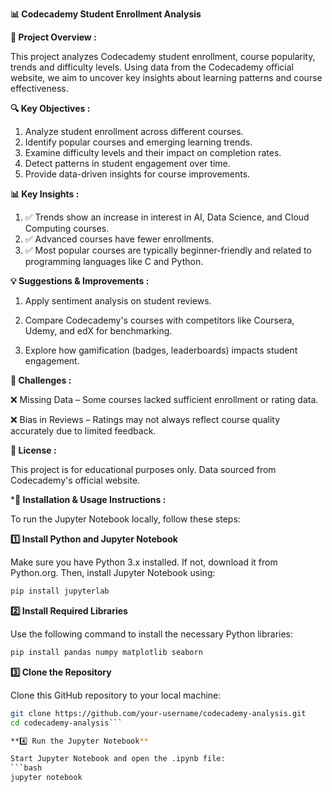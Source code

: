 **📊 Codecademy Student Enrollment Analysis**

**📌 Project Overview :**

This project analyzes Codecademy student enrollment, course popularity, trends and difficulty levels. Using data from the Codecademy official website, we aim to uncover key insights about learning patterns and course effectiveness.

**🔍 Key Objectives :**

1. Analyze student enrollment across different courses.
2. Identify popular courses and emerging learning trends.
3. Examine difficulty levels and their impact on completion rates.
4. Detect patterns in student engagement over time.
5. Provide data-driven insights for course improvements.

**📊 Key Insights :**

1. ✅ Trends show an increase in interest in AI, Data Science, and Cloud Computing courses.
2. ✅ Advanced courses have fewer enrollments.
3. ✅ Most popular courses are typically beginner-friendly and related to programming languages like C and Python.

**💡 Suggestions & Improvements :**

1. Apply sentiment analysis on student reviews.

2. Compare Codecademy's courses with competitors like Coursera, Udemy, and edX for benchmarking.

3. Explore how gamification (badges, leaderboards) impacts student engagement.

**🚧 Challenges :**

❌ Missing Data – Some courses lacked sufficient enrollment or rating data.

❌ Bias in Reviews – Ratings may not always reflect course quality accurately due to limited feedback.

**📜 License :**

This project is for educational purposes only. Data sourced from Codecademy's official website.

***🔧 Installation & Usage Instructions :**

To run the Jupyter Notebook locally, follow these steps:

**1️⃣ Install Python and Jupyter Notebook**

Make sure you have Python 3.x installed. If not, download it from Python.org. Then, install Jupyter Notebook using:

```bash
pip install jupyterlab
```
**2️⃣ Install Required Libraries**

Use the following command to install the necessary Python libraries:

```bash
pip install pandas numpy matplotlib seaborn
```
**3️⃣ Clone the Repository**

Clone this GitHub repository to your local machine:

```bash
git clone https://github.com/your-username/codecademy-analysis.git
cd codecademy-analysis```

**4️⃣ Run the Jupyter Notebook**

Start Jupyter Notebook and open the .ipynb file:
```bash
jupyter notebook
```
